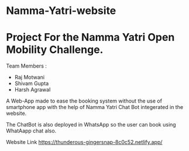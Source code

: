 # Namma-Yatri-website

# Project For the Namma Yatri Open Mobility Challenge.

Team Members : 
* Raj Motwani
* Shivam Gupta
* Harsh Agrawal



 
A Web-App made to ease the booking system without the use of smartphone app with the help of Namma Yatri Chat Bot integerated in the website.

The ChatBot is also deployed in WhatsApp so the user can book using WhatAapp chat also.

Website Link https://thunderous-gingersnap-8c0c52.netlify.app/


